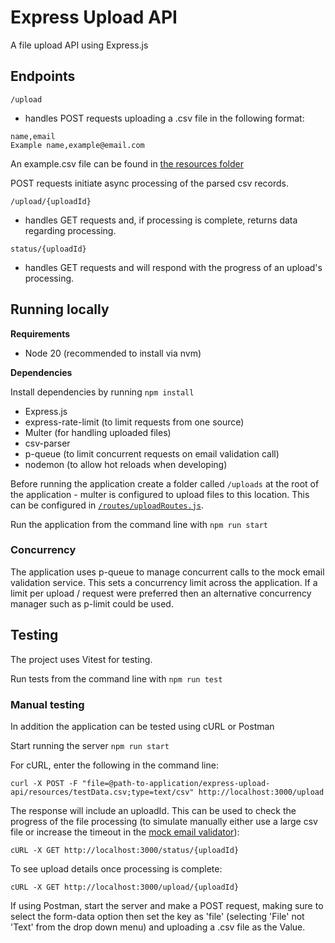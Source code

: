 # Express Upload API

A file upload API using Express.js

## Endpoints

`/upload` 
- handles POST requests uploading a .csv file in the following format:

```
name,email
Example name,example@email.com
```

An example.csv file can be found in [the resources folder](./resources/)

POST requests initiate async processing of the parsed csv records.

`/upload/{uploadId}`
- handles GET requests and, if processing is complete, returns data regarding processing.

`status/{uploadId}` 
- handles GET requests and will respond with the progress of an upload's processing.

## Running locally

__Requirements__

- Node 20 (recommended to install via nvm)

__Dependencies__

Install dependencies by running `npm install`

- Express.js
- express-rate-limit (to limit requests from one source)
- Multer (for handling uploaded files)
- csv-parser
- p-queue (to limit concurrent requests on email validation call)
- nodemon (to allow hot reloads when developing)

Before running the application create a folder called `/uploads` at the root of the application - multer is configured to upload files to this location. This can be configured in [`/routes/uploadRoutes.js`](./routes/uploadRoutes.js).

Run the application from the command line with `npm run start`

### Concurrency

The application uses p-queue to manage concurrent calls to the mock email validation service.  This sets a concurrency limit across the application.  If a limit per upload / request were preferred then an alternative concurrency manager such as p-limit could be used.

## Testing

The project uses Vitest for testing.

Run tests from the command line with `npm run test`

### Manual testing

In addition the application can be tested using cURL or Postman

Start running the server `npm run start`

For cURL, enter the following in the command line:
```
curl -X POST -F "file=@path-to-application/express-upload-api/resources/testData.csv;type=text/csv" http://localhost:3000/upload
```

The response will include an uploadId. This can be used to check the progress of the file processing (to simulate manually either use a large csv file or increase the timeout in the [mock email validator](`/lib/mock-validate-email.js`)):
```
cURL -X GET http://localhost:3000/status/{uploadId}
```

To see upload details once processing is complete:
```
cURL -X GET http://localhost:3000/upload/{uploadId}
```

If using Postman, start the server and make a POST request, making sure to select the form-data option then set the key as 'file' (selecting 'File' not 'Text' from the drop down menu) and uploading a .csv file as the Value.

